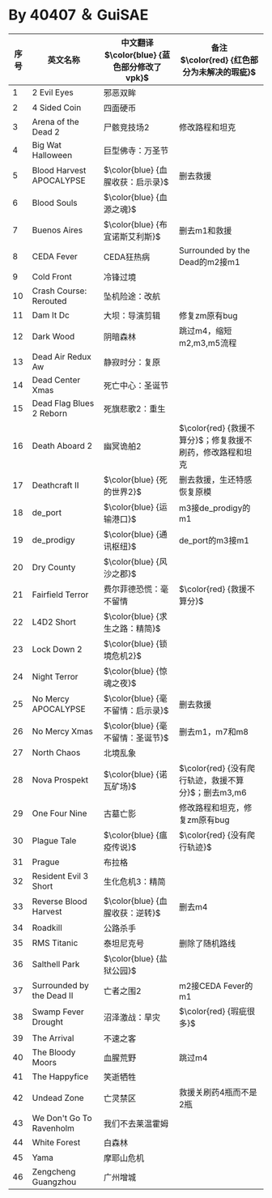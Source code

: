 # By 40407 ＆ GuiSAE
| 序号 | 英文名称                   |中文翻译<br> $\color{blue} {蓝色部分修改了vpk}$|备注<br> $\color{red} {红色部分为未解决的瑕疵}$|
|------|------------------------------|-------------------------------------------|---------------------------------------------|
| 1    | 2 Evil Eyes                  | 邪恶双眸                                  |                                             |
| 2    | 4 Sided Coin                 | 四面硬币                                  |                                             |
| 3    | Arena of the Dead 2          | 尸骸竞技场2                               | 修改路程和坦克                              |
| 4    | Big Wat Halloween            | 巨型佛寺：万圣节                          |                                             |
| 5    | Blood Harvest APOCALYPSE     | $\color{blue} {血腥收获：启示录}$         | 删去救援                                    |
| 6    | Blood Souls                  | $\color{blue} {血源之魂}$                 |                                             |
| 7    | Buenos Aires                 | $\color{blue} {布宜诺斯艾利斯}$           | 删去m1和救援                               |
| 8    | CEDA Fever                   | CEDA狂热病                                | Surrounded by the Dead的m2接m1              |
| 9    | Cold Front                   | 冷锋过境                                  |                                             |
| 10   | Crash Course: Rerouted       | 坠机险途：改航                            |                                             |
| 11   | Dam It Dc                    | 大坝：导演剪辑                            | 修复zm原有bug                              |
| 12   | Dark Wood                    | 阴暗森林                                  | 跳过m4，缩短m2,m3,m5流程                    |
| 13   | Dead Air Redux Aw            | 静寂时分：复原                            |                                             |
| 14   | Dead Center Xmas             | 死亡中心：圣诞节                          |                                             |
| 15   | Dead Flag Blues 2 Reborn     | 死旗悲歌2：重生                           |                                             |
| 16   | Death Aboard 2               | 幽冥诡舶2                                 | $\color{red} {救援不算分}$；修复救援不刷药，修改路程和坦克 |
| 17   | Deathcraft Ⅱ                 | $\color{blue} {死的世界2}$                | 删去救援，生还特感恢复原模                   |
| 18   | de_port                      | $\color{blue} {运输港口}$                 | m3接de_prodigy的m1                         |
| 19   | de_prodigy                   | $\color{blue} {通讯枢纽}$                 | de_port的m3接m1                            |
| 20   | Dry County                   | $\color{blue} {风沙之郡}$                 |                                             |
| 21   | Fairfield Terror             | 费尔菲德恐慌：毫不留情                    | $\color{red} {救援不算分}$                  |
| 22   | L4D2 Short                   | $\color{blue} {求生之路：精简}$           |                                             |
| 23   | Lock Down 2                  | $\color{blue} {锁境危机2}$                |                                             |
| 24   | Night Terror                 | $\color{blue} {惊魂之夜}$                 |                                             |
| 25   | No Mercy APOCALYPSE          | $\color{blue} {毫不留情：启示录}$         | 删去救援                                    |
| 26   | No Mercy Xmas                | $\color{blue} {毫不留情：圣诞节}$         | 删去m1，m7和m8                             |
| 27   | North Chaos                  | 北境乱象                                  |                                             |
| 28   | Nova Prospekt                | $\color{blue} {诺瓦矿场}$                 | $\color{red} {没有爬行轨迹，救援不算分}$；删去m3,m6 |
| 29   | One Four Nine                | 古墓亡影                                  | 修改路程和坦克，修复zm原有bug                |
| 30   | Plague Tale                  | $\color{blue} {瘟疫传说}$                 | $\color{red} {没有爬行轨迹}$                |
| 31   | Prague                       | 布拉格                                    |                                             |
| 32   | Resident Evil 3 Short        | 生化危机3：精简                           |                                             |
| 33   | Reverse Blood Harvest        | $\color{blue} {血腥收获：逆转}$           | 删去m4                                     |
| 34   | Roadkill                     | 公路杀手                                  |                                             |
| 35   | RMS Titanic                  | 泰坦尼克号                                | 删除了随机路线                              |
| 36   | Salthell Park                | $\color{blue} {盐狱公园}$                 |                                             |
| 37   | Surrounded by the Dead Ⅱ     | 亡者之围2                                 | m2接CEDA Fever的m1                         |
| 38   | Swamp Fever Drought          | 沼泽激战：旱灾                            | $\color{red} {瑕疵很多}$                    |
| 39   | The Arrival                  | 不速之客                                  |                                             |
| 40   | The Bloody Moors             | 血腥荒野                                  | 跳过m4                                     |
| 41   | The Happyfice                | 笑逝牺牲                                  |                                             |
| 42   | Undead Zone                  | 亡灵禁区                                  | 救援关刷药4瓶而不是2瓶                      |
| 43   | We Don't Go To Ravenholm     | 我们不去莱温霍姆                          |                                             |
| 44   | White Forest                 | 白森林                                    |                                             |
| 45   | Yama                         | 摩耶山危机                                |                                             |
| 46   | Zengcheng Guangzhou          | 广州增城                                  |                                             |
